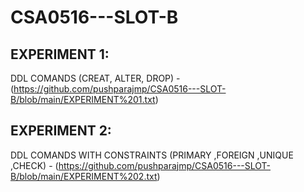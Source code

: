 # CSA0516---SLOT-B
## EXPERIMENT 1:
DDL COMANDS (CREAT, ALTER, DROP) -(https://github.com/pushparajmp/CSA0516---SLOT-B/blob/main/EXPERIMENT%201.txt) 
## EXPERIMENT 2:
DDL COMANDS WITH CONSTRAINTS (PRIMARY ,FOREIGN ,UNIQUE ,CHECK) - (https://github.com/pushparajmp/CSA0516---SLOT-B/blob/main/EXPERIMENT%202.txt)
